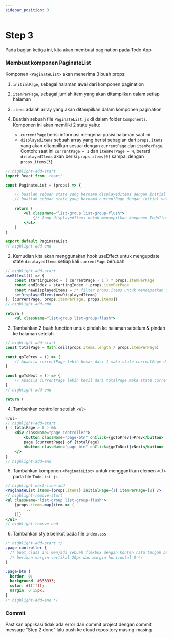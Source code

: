 ```yaml
---
sidebar_position: 3
---
```


# Step 3

Pada bagian ketiga ini, kita akan membuat pagination pada Todo App

### Membuat komponen PaginateList

Komponen `<PaginateList>` akan menerima 3 buah props:
1. `initialPage`, sebagai halaman awal dari komponen pagination
2. `itemPerPage`, sebagai jumlah item yang akan ditampilkan dalam setiap halaman
3. `items` adalah array yang akan ditampilkan dalam komponen pagination

1. Buatlah sebuah file `PaginateList.js` di dalam folder `Components`. Komponen ini akan memiliki 2 state yaitu:
    - `currentPage` berisi informasi mengenai posisi halaman saat ini
    - `displayedItems` sebuah array yang berisi sebagian dari `props.items` yang akan ditampilkan sesuai dengan `currentPage` dan `itemPerPage`. Contoh: saat ini `currentPage = 1` dan `itemPerPage = 4`, berarti `displayedItems` akan berisi `props.items[0]` sampai dengan `props.items[3]`

```jsx title="/src/Components/PaginateList.js"
// highlight-add-start
import React from 'react'

const PaginateList = (props) => {

    // buatlah sebuah state yang bernama displayedItems dengan initial value sebuah array kosong
    // buatlah sebuah state yang bernama currentPage dengan initial value props.initialPage

    return (
        <ul className="list-group list-group-flush">
            {/* loop displayedItems untuk menampilkan komponen TodoItem dengan prop item adalah masing-masing item dari displayedItems (serupa dengan loop yang ada pada file TodoList.js) */}
        </ul>
    )
}

export default PaginateList
// highlight-add-end
```

2. Kemudian kita akan menggunakan hook useEffect untuk mengupdate state `displayedItems` setiap kali `currentPage` berubah

```jsx title="/src/Components/PaginateList.js"
// highlight-add-start
useEffect(() => {
    const startingIndex = ( currentPage - 1 ) * props.itemPerPage
    const endIndex = startingIndex + props.itemPerPage
    const newDisplayedItems = /* filter props.items untuk mendapatkan item dari index 'startingIndex' sampai dengan 1 index sebelum 'endIndex' */
    setDisplayedItems(newDisplayedItems)
}, [currentPage, props.itemPerPage, props.items])
// highlight-add-end

return (
    <ul className="list-group list-group-flush">
```

3. Tambahkan 2 buah function untuk pindah ke halaman sebelum & pindah ke halaman setelah

```jsx title="/src/Components/PaginateList.js"
// highlight-add-start
const totalPage = Math.ceil(props.items.length / props.itemPerPage)

const goToPrev = () => {
    // Apabila currentPage lebih besar dari 1 maka state currentPage ditambah 1
}

const goToNext = () => {
    // Apabila currentPage lebih kecil dari totalPage maka state currentPage dikurangi 1
}
// highlight-add-end

return (
```

4. Tambahkan controller setelah `<ul>`

```jsx title="/src/Components/PaginateList.js"
</ul>
// highlight-add-start
{ ( totalPage > 0 ) && 
    <div className="page-controller">
        <button className="page-btn" onClick={goToPrev}>Prev</button>
        page {currentPage} of {totalPage}
        <button className="page-btn" onClick={goToNext}>Next</button>
    </>
}
// highlight-add-end
```

5. Tambahkan komponen `<PaginateList>` untuk menggantikan elemen `<ul>` pada file `TodoList.js`
```jsx title="/src/Components/TodoList.js"
// highlight-next-line-add
<PaginateList items={props.items} initialPage={1} itemPerPage={2} />
// highlight-remove-start
<ul className="list-group list-group-flush">
    {props.items.map(item => (
        ...
    ))}
</ul>
// highlight-remove-end
```

6. Tambahkan style berikut pada file `index.css`
```css title="/src/style/index.css"
/* highlight-add-start */
.page-controller {
  /* buat class ini menjadi sebuah flexbox dengan konten rata tengah baik secara horizontal & vertikal */
  /* berikan margin vertikal 20px dan margin horizontal 0 */
}

.page-btn {
  border: 0;
  background: #333333;
  color: #ffffff;
  margin: 0 15px;
}
/* highlight-add-end */
```

### Commit

Pastikan applikasi tidak ada error dan commit project dengan commit message "Step 2 done" lalu push ke cloud repository masing-masing
